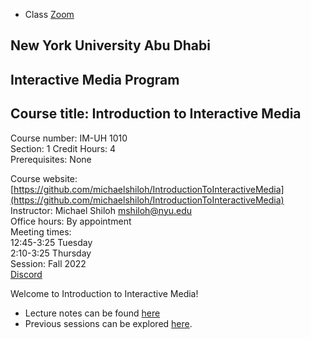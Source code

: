 - Class [Zoom](https://nyu.zoom.us/j/98127583237)

## New York University Abu Dhabi    
## Interactive Media Program    
## Course title: Introduction to Interactive Media  
Course number: IM-UH 1010   
Section: 1
Credit Hours: 4         
Prerequisites: None       

Course website: [https://github.com/michaelshiloh/IntroductionToInteractiveMedia](https://github.com/michaelshiloh/IntroductionToInteractiveMedia)      
Instructor: Michael Shiloh mshiloh@nyu.edu    
Office hours: By appointment  
Meeting times:    
	12:45-3:25 Tuesday  
	2:10-3:25 Thursday     
Session: Fall 2022       
[Discord](https://discord.com/channels/714727038078025851/716332110268465172)   

Welcome to Introduction to Interactive Media! 
- Lecture notes can be found [here](lectureNotes.md)
- Previous sessions can be explored [here](previousSessions/previousSessions.md).
